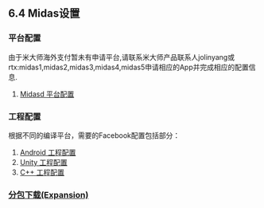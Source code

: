 ## 6.4 Midas设置


### 平台配置

由于米大师海外支付暂未有申请平台,请联系米大师产品联系人jolinyang或rtx:midas1,midas2,midas3,midas4,midas5申请相应的App并完成相应的配置信息.

1. [Midasd 平台配置](Midas/developer.md)

### 工程配置
根据不同的编译平台，需要的Facebook配置包括部分：

1. [Android 工程配置](Midas/android.md)
2. [Unity 工程配置](Midas/unity.md)
3. [C++ 工程配置](Midas/cpp.md) 

### [分包下载(Expansion)](../../Unity/Module/obb.md)
